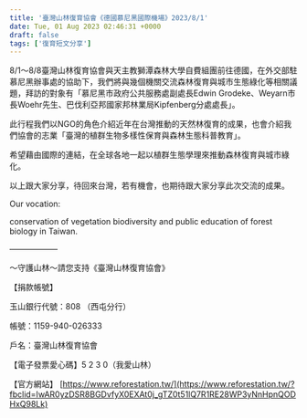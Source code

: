 ```yaml
---
title: '臺灣山林復育協會《德國慕尼黑國際機場》2023/8/1'
date: Tue, 01 Aug 2023 02:46:31 +0000
draft: false
tags: ['復育短文分享']
---
```


8/1～8/8臺灣山林復育協會與天主教獅潭森林大學自費組團前往德國，在外交部駐慕尼黑辦事處的協助下，我們將與幾個機關交流森林復育與城市生態綠化等相關議題，拜訪的對象有「慕尼黑市政府公共服務處副處長Edwin Grodeke、Weyarn市長Woehr先生、巴伐利亞邦國家邦林業局Kipfenberg分處處長」。

此行程我們以NGO的角色介紹近年在台灣推動的天然林復育的成果，也會介紹我們協會的志業「臺灣的植群生物多樣性保育與森林生態科普教育」。

希望藉由國際的連結，在全球各地一起以植群生態學理來推動森林復育與城市綠化。

以上跟大家分享，待回來台灣，若有機會，也期待跟大家分享此次交流的成果。

Our vocation:

conservation of vegetation biodiversity and public education of forest biology in Taiwan.

——————

～守護山林～請您支持《臺灣山林復育協會》

【捐款帳號】

玉山銀行代號：808 （西屯分行）

帳號：1159-940-026333

戶名：臺灣山林復育協會

【電子發票愛心碼】5 2 3 0（我愛山林）

【官方網站】 [https://www.reforestation.tw/](https://www.reforestation.tw/?fbclid=IwAR0yzDSR8BGDvfyX0EXAt0j_gTZ0t51lQ7R1RE28WP3yNnHpnQODHxQ98Lk)